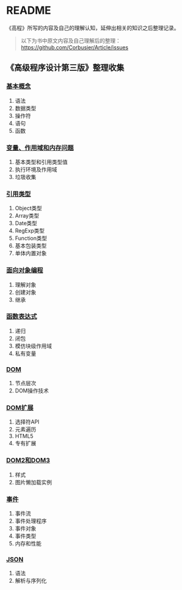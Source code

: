 ﻿# README

《高程》所写的内容及自己的理解认知，延伸出相关的知识之后整理记录。

> 以下为书中原文内容及自己理解后的整理：https://github.com/Corbusier/Article/issues

## 《高级程序设计第三版》整理收集

### [基本概念](https://github.com/Corbusier/Professional-JavaScript/issues/1)

 1. 语法
 2. 数据类型
 3. 操作符
 4. 语句
 5. 函数


### [变量、作用域和内存问题](https://github.com/Corbusier/Professional-JavaScript/issues/2)

 1. 基本类型和引用类型值
 2. 执行环境及作用域
 3. 垃圾收集


### [引用类型](https://github.com/Corbusier/Professional-JavaScript/issues/3)

 1. Object类型
 2. Array类型
 3. Date类型
 4. RegExp类型
 5. Function类型
 6. 基本包装类型
 7. 单体内置对象

### [面向对象编程](https://github.com/Corbusier/Professional-JavaScript/issues/4)

 1. 理解对象
 2. 创建对象
 3. 继承

### [函数表达式](https://github.com/Corbusier/Professional-JavaScript/issues/5)

 1. 递归
 2. 闭包
 3. 模仿块级作用域
 4. 私有变量

### [DOM](https://github.com/Corbusier/Professional-JavaScript/issues/6)

 1. 节点层次
 2. DOM操作技术

### [DOM扩展](https://github.com/Corbusier/Professional-JavaScript/issues/7)

 1. 选择符API
 2. 元素遍历
 3. HTML5
 4. 专有扩展


### [DOM2和DOM3](https://github.com/Corbusier/Professional-JavaScript/issues/8)

 1. 样式
 2. 图片懒加载实例
 

### [事件](https://github.com/Corbusier/Professional-JavaScript/issues/9)

 1. 事件流
 2. 事件处理程序
 3. 事件对象
 4. 事件类型
 5. 内存和性能
 

### [JSON](https://github.com/Corbusier/Professional-JavaScript/issues/10)
 
 1. 语法
 2. 解析与序列化
